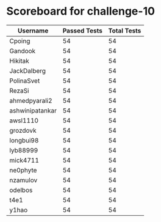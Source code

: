# Scoreboard for challenge-10
| Username   | Passed Tests | Total Tests |
|------------|--------------|-------------|
| Cpoing | 54 | 54 |
| Gandook | 54 | 54 |
| Hikitak | 54 | 54 |
| JackDalberg | 54 | 54 |
| PolinaSvet | 54 | 54 |
| RezaSi | 54 | 54 |
| ahmedpyarali2 | 54 | 54 |
| ashwinipatankar | 54 | 54 |
| awsl1110 | 54 | 54 |
| grozdovk | 54 | 54 |
| longbui98 | 54 | 54 |
| lyb88999 | 54 | 54 |
| mick4711 | 54 | 54 |
| ne0phyte | 54 | 54 |
| nzamulov | 54 | 54 |
| odelbos | 54 | 54 |
| t4e1 | 54 | 54 |
| y1hao | 54 | 54 |
